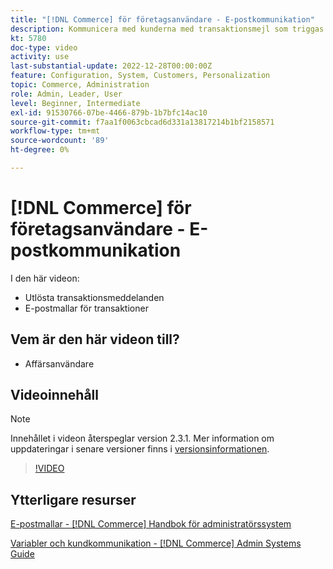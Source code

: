```yaml
---
title: "[!DNL Commerce] för företagsanvändare - E-postkommunikation"
description: Kommunicera med kunderna med transaktionsmejl som triggas av deras handlingar i butiken. Anpassa och konfigurera e-postmallarna för din butik.
kt: 5780
doc-type: video
activity: use
last-substantial-update: 2022-12-28T00:00:00Z
feature: Configuration, System, Customers, Personalization
topic: Commerce, Administration
role: Admin, Leader, User
level: Beginner, Intermediate
exl-id: 91530766-07be-4466-879b-1b7bfc14ac10
source-git-commit: f7aa1f0063cbcad6d331a13817214b1bf2158571
workflow-type: tm+mt
source-wordcount: '89'
ht-degree: 0%

---
```


# [!DNL Commerce] för företagsanvändare - E-postkommunikation

I den här videon:

- Utlösta transaktionsmeddelanden
- E-postmallar för transaktioner

## Vem är den här videon till?

- Affärsanvändare

## Videoinnehåll

>[!NOTE]
>
>Innehållet i videon återspeglar version 2.3.1. Mer information om uppdateringar i senare versioner finns i [versionsinformationen](https://experienceleague.adobe.com/docs/commerce-operations/release/notes/overview.html?lang=sv-SE).

>[!VIDEO](https://video.tv.adobe.com/v/36190?quality=12&learn=on)

## Ytterligare resurser

[E-postmallar - [!DNL Commerce] Handbok för administratörssystem](https://experienceleague.adobe.com/docs/commerce-admin/systems/communications/email-templates.html?lang=sv-SE)

[Variabler och kundkommunikation - [!DNL Commerce] Admin Systems Guide](https://experienceleague.adobe.com/docs/commerce-admin/systems/introduction.html?lang=sv-SE#variables-and-customer-communications)

